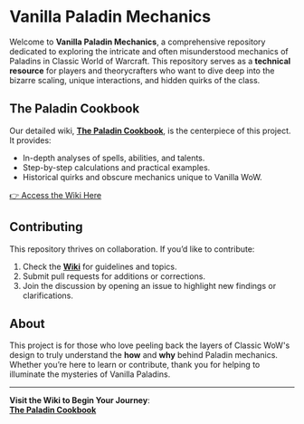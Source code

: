 # Vanilla Paladin Mechanics

Welcome to **Vanilla Paladin Mechanics**, a comprehensive repository dedicated to exploring the intricate and often misunderstood mechanics of Paladins in Classic World of Warcraft. This repository serves as a **technical resource** for players and theorycrafters who want to dive deep into the bizarre scaling, unique interactions, and hidden quirks of the class.

## The Paladin Cookbook

Our detailed wiki, **[The Paladin Cookbook](https://github.com/hypernormalisation/vanilla-paladin/wiki/The-Paladin-Cookbook)**, is the centerpiece of this project. It provides:
- In-depth analyses of spells, abilities, and talents.
- Step-by-step calculations and practical examples.
- Historical quirks and obscure mechanics unique to Vanilla WoW.

[👉 Access the Wiki Here](https://github.com/hypernormalisation/vanilla-paladin/wiki/The-Paladin-Cookbook)

## Contributing

This repository thrives on collaboration. If you’d like to contribute:
1. Check the **[Wiki](https://github.com/hypernormalisation/vanilla-paladin/wiki/The-Paladin-Cookbook)** for guidelines and topics.
2. Submit pull requests for additions or corrections.
3. Join the discussion by opening an issue to highlight new findings or clarifications.

## About

This project is for those who love peeling back the layers of Classic WoW's design to truly understand the **how** and **why** behind Paladin mechanics. Whether you’re here to learn or contribute, thank you for helping to illuminate the mysteries of Vanilla Paladins.

---
**Visit the Wiki to Begin Your Journey**:  
**[The Paladin Cookbook](https://github.com/hypernormalisation/vanilla-paladin/wiki/The-Paladin-Cookbook)**
